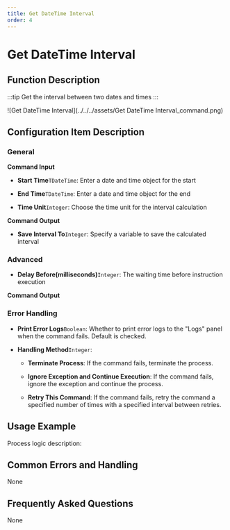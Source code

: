 ```yaml
---
title: Get DateTime Interval
order: 4
---
```


# Get DateTime Interval

## Function Description

:::tip 
Get the interval between two dates and times
:::

![Get DateTime Interval](../../../assets/Get DateTime Interval_command.png)

## Configuration Item Description

### General

**Command Input**

- **Start Time**`TDateTime`: Enter a date and time object for the start

- **End Time**`TDateTime`: Enter a date and time object for the end

- **Time Unit**`Integer`: Choose the time unit for the interval calculation


**Command Output**

- **Save Interval To**`Integer`: Specify a variable to save the calculated interval

### Advanced

- **Delay Before(milliseconds)**`Integer`: The waiting time before instruction execution


**Command Output**

### Error Handling

- **Print Error Logs**`Boolean`: Whether to print error logs to the "Logs" panel when the command fails. Default is checked. 

- **Handling Method**`Integer`:

    - **Terminate Process**: If the command fails, terminate the process.

    - **Ignore Exception and Continue Execution**: If the command fails, ignore the exception and continue the process.

    - **Retry This Command**: If the command fails, retry the command a specified number of times with a specified interval between retries.

## Usage Example

Process logic description:

## Common Errors and Handling

None

## Frequently Asked Questions

None

